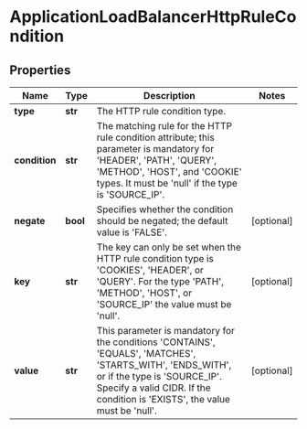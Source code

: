 # ApplicationLoadBalancerHttpRuleCondition

## Properties
| Name | Type | Description | Notes |
| ------------ | ------------- | ------------- | ------------- |
| **type** | **str** | The HTTP rule condition type. |  |
| **condition** | **str** | The matching rule for the HTTP rule condition attribute; this parameter is mandatory for &#39;HEADER&#39;, &#39;PATH&#39;, &#39;QUERY&#39;, &#39;METHOD&#39;, &#39;HOST&#39;, and &#39;COOKIE&#39; types. It must be &#39;null&#39; if the type is &#39;SOURCE_IP&#39;. |  |
| **negate** | **bool** | Specifies whether the condition should be negated; the default value is &#39;FALSE&#39;. | [optional]  |
| **key** | **str** | The key can only be set when the HTTP rule condition type is &#39;COOKIES&#39;, &#39;HEADER&#39;, or &#39;QUERY&#39;. For the type &#39;PATH&#39;, &#39;METHOD&#39;, &#39;HOST&#39;, or &#39;SOURCE_IP&#39; the value must be &#39;null&#39;. | [optional]  |
| **value** | **str** | This parameter is mandatory for the conditions &#39;CONTAINS&#39;, &#39;EQUALS&#39;, &#39;MATCHES&#39;, &#39;STARTS_WITH&#39;, &#39;ENDS_WITH&#39;, or if the type is &#39;SOURCE_IP&#39;. Specify a valid CIDR. If the condition is &#39;EXISTS&#39;, the value must be &#39;null&#39;. | [optional]  |


